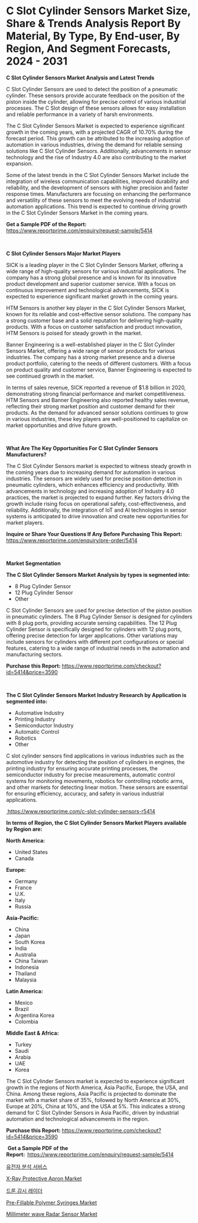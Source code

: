 <p><h1>C Slot Cylinder Sensors Market Size, Share & Trends Analysis Report By Material, By Type, By End-user, By Region, And Segment Forecasts, 2024 - 2031</h1></p><p><strong>C Slot Cylinder Sensors Market Analysis and Latest Trends</strong></p>
<p><p>C Slot Cylinder Sensors are used to detect the position of a pneumatic cylinder. These sensors provide accurate feedback on the position of the piston inside the cylinder, allowing for precise control of various industrial processes. The C Slot design of these sensors allows for easy installation and reliable performance in a variety of harsh environments.</p><p>The C Slot Cylinder Sensors Market is expected to experience significant growth in the coming years, with a projected CAGR of 10.70% during the forecast period. This growth can be attributed to the increasing adoption of automation in various industries, driving the demand for reliable sensing solutions like C Slot Cylinder Sensors. Additionally, advancements in sensor technology and the rise of Industry 4.0 are also contributing to the market expansion.</p><p>Some of the latest trends in the C Slot Cylinder Sensors Market include the integration of wireless communication capabilities, improved durability and reliability, and the development of sensors with higher precision and faster response times. Manufacturers are focusing on enhancing the performance and versatility of these sensors to meet the evolving needs of industrial automation applications. This trend is expected to continue driving growth in the C Slot Cylinder Sensors Market in the coming years.</p></p>
<p><strong>Get a Sample PDF of the Report:&nbsp;</strong> <a href="https://www.reportprime.com/enquiry/request-sample/5414">https://www.reportprime.com/enquiry/request-sample/5414</a></p>
<p>&nbsp;</p>
<p><strong>C Slot Cylinder Sensors Major Market Players</strong></p>
<p><p>SICK is a leading player in the C Slot Cylinder Sensors Market, offering a wide range of high-quality sensors for various industrial applications. The company has a strong global presence and is known for its innovative product development and superior customer service. With a focus on continuous improvement and technological advancements, SICK is expected to experience significant market growth in the coming years.</p><p>HTM Sensors is another key player in the C Slot Cylinder Sensors Market, known for its reliable and cost-effective sensor solutions. The company has a strong customer base and a solid reputation for delivering high-quality products. With a focus on customer satisfaction and product innovation, HTM Sensors is poised for steady growth in the market.</p><p>Banner Engineering is a well-established player in the C Slot Cylinder Sensors Market, offering a wide range of sensor products for various industries. The company has a strong market presence and a diverse product portfolio, catering to the needs of different customers. With a focus on product quality and customer service, Banner Engineering is expected to see continued growth in the market.</p><p>In terms of sales revenue, SICK reported a revenue of $1.8 billion in 2020, demonstrating strong financial performance and market competitiveness. HTM Sensors and Banner Engineering also reported healthy sales revenue, reflecting their strong market position and customer demand for their products. As the demand for advanced sensor solutions continues to grow in various industries, these key players are well-positioned to capitalize on market opportunities and drive future growth.</p></p>
<p>&nbsp;</p>
<p><strong>What Are The Key Opportunities For C Slot Cylinder Sensors Manufacturers?</strong></p>
<p><p>The C Slot Cylinder Sensors market is expected to witness steady growth in the coming years due to increasing demand for automation in various industries. The sensors are widely used for precise position detection in pneumatic cylinders, which enhances efficiency and productivity. With advancements in technology and increasing adoption of Industry 4.0 practices, the market is projected to expand further. Key factors driving the growth include rising focus on operational safety, cost-effectiveness, and reliability. Additionally, the integration of IoT and AI technologies in sensor systems is anticipated to drive innovation and create new opportunities for market players.</p></p>
<p><strong>Inquire or Share Your Questions If Any Before Purchasing This Report:</strong> <a href="https://www.reportprime.com/enquiry/pre-order/5414">https://www.reportprime.com/enquiry/pre-order/5414</a></p>
<p>&nbsp;</p>
<p><strong>Market Segmentation</strong></p>
<p><strong>The C Slot Cylinder Sensors Market Analysis by types is segmented into:</strong></p>
<p><ul><li>8 Plug Cylinder Sensor</li><li>12 Plug Cylinder Sensor</li><li>Other</li></ul></p>
<p><p>C Slot Cylinder Sensors are used for precise detection of the piston position in pneumatic cylinders. The 8 Plug Cylinder Sensor is designed for cylinders with 8 plug ports, providing accurate sensing capabilities. The 12 Plug Cylinder Sensor is specifically designed for cylinders with 12 plug ports, offering precise detection for larger applications. Other variations may include sensors for cylinders with different port configurations or special features, catering to a wide range of industrial needs in the automation and manufacturing sectors.</p></p>
<p><strong>Purchase this Report:&nbsp;</strong><a href="https://www.reportprime.com/checkout?id=5414&price=3590">https://www.reportprime.com/checkout?id=5414&price=3590</a></p>
<p>&nbsp;</p>
<p><strong>The C Slot Cylinder Sensors Market Industry Research by Application is segmented into:</strong></p>
<p><ul><li>Automative Industry</li><li>Printing Industry</li><li>Semiconductor Industry</li><li>Automatic Control</li><li>Robotics</li><li>Other</li></ul></p>
<p><p>C slot cylinder sensors find applications in various industries such as the automotive industry for detecting the position of cylinders in engines, the printing industry for ensuring accurate printing processes, the semiconductor industry for precise measurements, automatic control systems for monitoring movements, robotics for controlling robotic arms, and other markets for detecting linear motion. These sensors are essential for ensuring efficiency, accuracy, and safety in various industrial applications.</p></p>
<p><a href="https://www.reportprime.com/c-slot-cylinder-sensors-r5414">&nbsp;https://www.reportprime.com/c-slot-cylinder-sensors-r5414</a></p>
<p><strong>In terms of Region, the C Slot Cylinder Sensors Market Players available by Region are:</strong></p>
<p>
    <p> <strong> North America: </strong>
        <ul>
            <li>United States</li>
            <li>Canada</li>
        </ul>
        </p> 
    <p> <strong> Europe: </strong>
        <ul>
            <li>Germany</li>
            <li>France</li>
            <li>U.K.</li>
            <li>Italy</li>
            <li>Russia</li>
        </ul>
        </p> 
    <p> <strong> Asia-Pacific: </strong>
        <ul>
            <li>China</li>
            <li>Japan</li>
            <li>South Korea</li>
            <li>India</li>
            <li>Australia</li>
            <li>China Taiwan</li>
            <li>Indonesia</li>
            <li>Thailand</li>
            <li>Malaysia</li>
        </ul>
        </p> 
    <p> <strong> Latin America: </strong>
        <ul>
            <li>Mexico</li>
            <li>Brazil</li>
            <li>Argentina Korea</li>
            <li>Colombia</li>
        </ul>
        </p> 
    <p> <strong> Middle East & Africa: </strong>
        <ul>
            <li>Turkey</li>
            <li>Saudi</li>
            <li>Arabia</li>
            <li>UAE</li>
            <li>Korea</li>
        </ul>
    </p>
    </p>
<p><p>The C Slot Cylinder Sensors market is expected to experience significant growth in the regions of North America, Asia Pacific, Europe, the USA, and China. Among these regions, Asia Pacific is projected to dominate the market with a market share of 35%, followed by North America at 30%, Europe at 20%, China at 10%, and the USA at 5%. This indicates a strong demand for C Slot Cylinder Sensors in Asia Pacific, driven by industrial automation and technological advancements in the region.</p></p>
<p><strong>Purchase this Report: </strong><a href="https://www.reportprime.com/checkout?id=5414&price=3590">https://www.reportprime.com/checkout?id=5414&price=3590</a></p>
<p>&nbsp;<strong>Get a Sample PDF of the Report:&nbsp;&nbsp;</strong><a href="https://www.reportprime.com/enquiry/request-sample/5414">https://www.reportprime.com/enquiry/request-sample/5414</a></p>
<p><strong></strong></p>
<p><p><a href="https://medium.com/@jenniferstanley2022/%EC%9C%A0%EC%A0%84-%EB%B6%84%EC%84%9D-%EC%84%9C%EB%B9%84%EC%8A%A4-%EC%8B%9C%EC%9E%A5-%EB%B6%84%EC%84%9D-%EB%B3%B4%EA%B3%A0%EC%84%9C-%EC%A7%80%EC%97%AD%EB%B3%84-%EA%B8%80%EB%A1%9C%EB%B2%8C-%EC%9D%B8%EC%82%AC%EC%9D%B4%ED%8A%B8-%EC%9C%A0%EC%A0%84%EC%B2%B4-%EC%A0%84%EC%B2%B4-%EC%84%9C%EC%97%B4-%EC%9C%A0%EC%A0%84%EC%B2%B4-%EA%B4%80%EB%A0%A8-%EB%8D%B0%EC%9D%B4%ED%84%B0%EB%B2%A0%EC%9D%B4%EC%8A%A4-%EC%9C%A0%EC%A0%84%EB%B3%91-%EC%98%88%EC%B8%A1%EC%9D%84-%ED%8F%AC%ED%95%A8%ED%95%9C-%EC%9C%A0%ED%98%95-%EB%B0%94%EC%9D%B4%EC%98%A4%EB%A7%88%EC%BB%A4-%EC%95%BD%EB%AC%BC-%EB%B0%9C%EA%B2%AC-%EC%A7%84%EB%8B%A8-%EC%8B%A0%EC%9B%90-bea9c0009785">유전자 분석 서비스</a></p><p><a href="https://medium.com/@justin.wright5348/navigating-the-global-x-ray-protective-apron-market-landscape-trends-forecasts-and-impact-0f4cea5a18e6">X-Ray Protective Apron Market</a></p><p><a href="https://github.com/konokaryan/Market-Research-Report-List-1/blob/main/826414659160.md">드론 감시 레이더</a></p><p><a href="https://issuu.com/reportprime-2/docs/pre-fillable-polymer-syringes-market-size-2030.ppt">Pre-Fillable Polymer Syringes Market</a></p><p><a href="https://github.com/ayamgoreng5458/Market-Research-Report-List-1/blob/main/millimeter-wave-radar-sensor-market.md">Millimeter wave Radar Sensor Market</a></p></p>